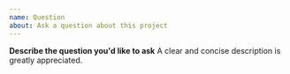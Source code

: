```yaml
---
name: Question
about: Ask a question about this project
---
```


**Describe the question you'd like to ask**
A clear and concise description is greatly appreciated.
